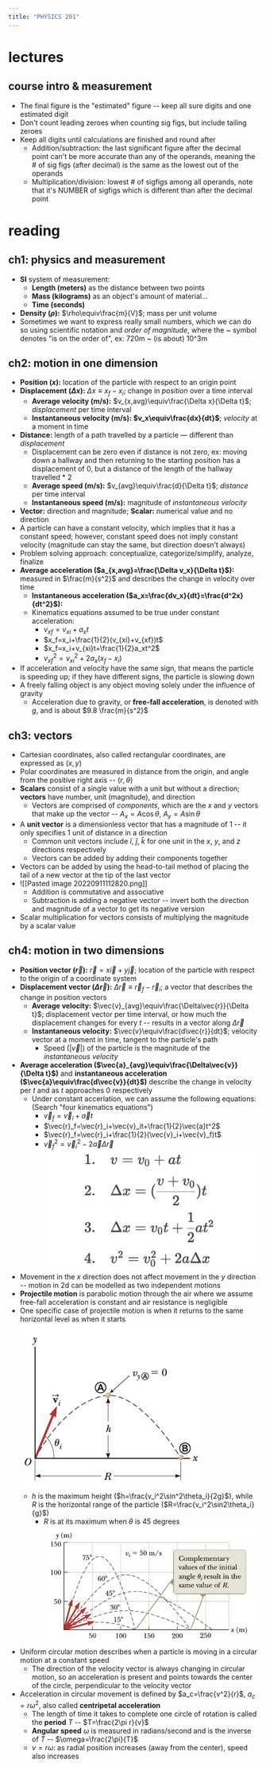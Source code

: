 ```yaml
---
title: "PHYSICS 201"
---
```

<!-- # review

-   The SOH-CAH-TOA trig identities only work for right triangles
-   For finding sides and angles of general (non right) triangles:
    -   **Law of sines**: $\frac{\sin{A}}{a}=\frac{\sin{B}}{b}=\frac{\sin{C}}{c}$ where the sine of an angle is divided by the length of its opposite side — should only be used if you know the angle will be acute or obtuse since it only returns values [0,90]
    -   **Law of cosines**: $a^2 = b^2+c^2-(2bc)*\cos{A}$
-   The quotient rule for derivatives: $\frac{d}{dx}(\frac{f(x)}{g(x)})=\frac{g(x)f'(x) - f(x)g'(x)}{(g(x))^2}$, or “low d hi _mine_ hi d low, _o_ low low”
-   **Scalars** are values with a single number, like speed, height, temperature, while **vectors** have a magnitude and a direction, like acceleration, weight
-   Vector operations:
    -   Addition: $\vec{A}+\vec{B}=\vec{B}+\vec{A}=\vec{R}$
    -   Scalar multiplication: $s(\vec{A}+\vec{B})=s(\vec{A})+s(\vec{B})$
-   A **unit vector** always has magnitude 1
    -   $\vec{v}=|\vec{v}|\hat{v}$ where $|\vec{v}|$ is the magnitude of $v$ and $\hat{v}$ is the unit vector
    -   $x$ direction unit vector is $\hat{i}$; $y$ direction is $\hat{j}$; $z$ direction is $\hat{k}$
        -   $\vec{V}=a\hat{i}+b\hat{j}+c\hat{k}$
-   Unit vector formula: $\hat{u}_v=\frac{\vec{v}}{|\vec{v}|}$
    -   Magnitude formula: $|\vec{v}|=\sqrt{|\vec{v}^x|^2+|\vec{v}_y|^2+|\vec{v}_z|^2}$
-   **Dot product**: $\vec{A}\cdot\vec{B}=|\vec{A}||\vec{B}|\cos(\theta)$; produces scalar product of two vectors
    -   Commutative property holds; associate property only holds for scalar mult.; distributive property holds onto for vector addition
-   **Cross product**: $\vec{A}\times\vec{B}=|\vec{A}||\vec{B}|\sin(\theta)\hat{n}$; produces vector product of two vectors
    -   Not commutative; associative only for scalar mult.; distributive only for vector addition
    -   Can be evaluated by taking the determinant of a 3x3 matrix
-   The **right hand rule** is used to determine the direction of the norm vector $\hat{n}$ of a cross product

![right hand rule](/images/physics201/right-hand-rule.png)

-   A **position vector** describes the location of a particle relative to a reference point at time $t$
-   A **displacement vector** is the change in the position of a particle between two distinct time periods
-   **Average velocity** is the change in displacement divided by the change in time $\vec{v}_{avg}=\frac{\Delta\vec{r}}{\Delta t}$ while the **velocity vector** is the velocity of a particle at a moment in time $\vec{v}(t)=\frac{d\vec{r}(t)}{dt}$
    -   The speed (scalar) of the particle is the magnitude of the velocity at that moment
-   The **acceleration vector** is the second derivative of the position vector $\vec{a}(t)=\frac{d\vec{v}(t)}{dt}$
-   Constant acceleration can be assumed for most many scenarios (like projectile motion) and the following three equations can be used:
    -   $v=v_0+a_c(t-t_0)$
    -   $s = s_0+v_0(t-t_0)+\frac{1}{2}a_c(t-t_0)^2$
    -   $v^2=v_0^2+2a_c(s-s_0)$
-   **Projectile motion** is the motion of a particle moving through the air, while **free fall** is straight line motion with zero initial velocity
-   Horizontal and vertical motion are independent of each other
-   Equations relating components of a vector:
    -   $v^2 = v_x^2+v_y^2$
    -   $v_{0x}=v_x\cos\theta$; $v_{y0}=v_0\sin\theta$
-   **Newton’s Laws of Motion**
    -   **First**: A body remains at rest or remains in motion in the absence of applied forces — if there is zero net force, then object remains in constant velocity
    -   **Second**: $\vec{F}=m\vec{a}$
    -   **Third**: The forces of action and reaction between particles are equal in magnitude, opposite in direction, and collinear
-   **Normal force** is the force which prevents an object from moving through a surface (like a floor)
-   **Friction** is the portion of contact force between two surfaces, tangent to the contact surface — it is always opposing relative motion between contacting objects
    -   $F=$ friction force; $\mu_s=$ static coefficient of friction; $N=$ normal force; $\mu_k =$ kinetic coefficient of friction
    -   No slip: $|F|<\mu_s|N|$ — the objects are not moving or sliding against each other; friction cannot be calculated based on $\mu$ and $N$, but could be calculated from $\vec{F}=m\vec{a}$
    -   Impending slip: $|F|=\mu_s|N|$ — one object is just about to slide against the other
    -   Slip: $|F|=\mu_k|N|$ — they are sliding

--- -->

# lectures
## course intro & measurement
- The final figure is the "estimated" figure -- keep all sure digits and one estimated digit
- Don't count leading zeroes when counting sig figs, but include tailing zeroes
- Keep all digits until calculations are finished and round after
	- Addition/subtraction: the last significant figure after the decimal point can't be more accurate than any of the operands, meaning the # of sig figs (after decimal) is the same as the lowest out of the operands
	- Multiplication/division: lowest # of sigfigs among all operands, note that it's NUMBER of sigfigs which is different than after the decimal point

# reading
## ch1: physics and measurement
- **SI** system of measurement:
	- **Length (meters)** as the distance between two points
	- **Mass (kilograms)** as an object's amount of material...
	- **Time (seconds)**
- **Density ($\rho$):** $\rho\equiv\frac{m}{V}$; mass per unit volume
- Sometimes we want to express really small numbers, which we can do so using scientific notation and *order of magnitude*, where the ~ symbol denotes "is on the order of", ex: 720m ~ (is about) 10^3m

## ch2: motion in one dimension
-   **Position ($x$):** location of the particle with respect to an origin point
-   **Displacement ($\Delta x)$:** $\Delta x\equiv x_f-x_i$; change in _position_ over a time interval
    -   **Average velocity (m/s):** $v_{x,avg}\equiv\frac{\Delta x}{\Delta t}$; _displacement_ per time interval
    -   **Instantaneous velocity (m/s): $v_x\equiv\frac{dx}{dt}$**; _velocity_ at a moment in time
-   **Distance:** length of a path travelled by a particle — different than _displacement_
    -   Displacement can be zero even if distance is not zero, ex: moving down a hallway and then returning to the starting position has a displacement of 0, but a distance of the length of the hallway travelled * 2
    -   **Average speed (m/s):** $v_{avg}\equiv\frac{d}{\Delta t}$; _distance_ per time interval
    -   **Instantaneous speed (m/s):** magnitude of _instantaneous velocity_
-   **Vector:** direction and magnitude; **Scalar:** numerical value and no direction
-   A particle can have a constant velocity, which implies that it has a constant speed; however, constant speed does not imply constant velocity (magnitude can stay the same, but direction doesn’t always)
-   Problem solving approach: conceptualize, categorize/simplify, analyze, finalize
- **Average acceleration ($a_{x,avg}=\frac{\Delta v_x}{\Delta t}$):** measured in $\frac{m}{s^2}$ and describes the change in velocity over time
	- **Instantaneous acceleration ($a_x=\frac{dv_x}{dt}=\frac{d^2x}{dt^2}$):**
	- Kinematics equations assumed to be true under constant acceleration:
		- $v_{xf}=v_{xi}+a_xt$
		- $x_f=x_i+\frac{1}{2}(v_{xi}+v_{xf})t$
		- $x_f=x_i+v_{xi}t+\frac{1}{2}a_xt^2$
		- $v_{xf}^2=v_{xi}^2+2a_x(x_f-x_i)$
- If acceleration and velocity have the same sign, that means the particle is speeding up; if they have different signs, the particle is slowing down
- A freely falling object is any object moving solely under the influence of gravity
	- Acceleration due to gravity, or **free-fall acceleration**, is denoted with $g$, and is about $9.8 \frac{m}{s^2}$

## ch3: vectors
- Cartesian coordinates, also called rectangular coordinates, are expressed as $(x, y)$
- Polar coordinates are measured in distance from the origin, and angle from the positive right axis -- $(r, \theta)$
- **Scalars** consist of a single value with a unit but without a direction; **vectors** have number, unit (magnitude), and direction
	- Vectors are comprised of *components*, which are the $x$ and $y$ vectors that make up the vector -- $A_x=A\cos\theta$, $A_y=A\sin\theta$
- A **unit vector** is a dimensionless vector that has a magnitude of 1 -- it only specifies 1 unit of distance in a direction
	- Common unit vectors include $\hat{i}$, $\hat{j}$, $\hat{k}$ for one unit in the $x$, $y$, and $z$ directions respectively
	- Vectors can be added by adding their components together
- Vectors can be added by using the head-to-tail method of placing the tail of a new vector at the tip of the last vector
- ![[Pasted image 20220911112820.png]]
	- Addition is commutative and associative
	- Subtraction is adding a negative vector -- invert both the direction and magnitude of a vector to get its negative version
- Scalar multiplication for vectors consists of multiplying the magnitude by a scalar value

## ch4: motion in two dimensions
- **Position vector ($\vec{r}$):** $\vec{r}=x\vec{i}+y\vec{j}$;  location of the particle with respect to the origin of a coordinate system
- **Displacement vector ($\Delta \vec{r}$):** $\Delta \vec{r}\equiv\vec{r}_f-\vec{r}_i$; a vector that describes the change in position vectors
	- **Average velocity:** $\vec{v}_{avg}\equiv\frac{\Delta\vec{r}}{\Delta t}$; displacement vector per time interval, or how much the displacement changes for every $t$ -- results in a vector along $\Delta\vec{r}$
	- **Instantaneous velocity:** $\vec{v}\equiv\frac{d\vec{r}}{dt}$; velocity vector at a moment in time, tangent to the particle's path
		- Speed ($|\vec{v}|$) of the particle is the magnitude of the *instantaneous velocity*
- **Average acceleration ($\vec{a}_{avg}\equiv\frac{\Delta\vec{v}}{\Delta t}$)** and **instantaneous acceleration ($\vec{a}\equiv\frac{d\vec{v}}{dt}$)** describe the change in velocity per $t$ and as $t$ approaches 0 respectively
	- Under constant accerlation, we can assume the following equations: (Search "four kinematics equations")
		- $\vec{v}_f=\vec{v}_i+\vec{a}t$
		- $\vec{r}_f=\vec{r}_i+\vec{v}_it+\frac{1}{2}\vec{a}t^2$
		- $\vec{r}_f=\vec{r}_i+\frac{1}{2}(\vec{v}_i+\vec{v}_f)t$
		- $\vec{v}_f^2=\vec{v}_i^2-2\vec{a}\Delta\vec{r}$
		![constant acceleration equations](/images/physics201/constant-acceleration-eqns.png)
 - Movement in the $x$ direction does not affect movement in the $y$ direction -- motion in 2d can be modelled as two independent motions
 - **Projectile motion** is parabolic motion through the air where we assume free-fall acceleration is constant and air resistance is negligible
 - One specific case of projectile motion is when it returns to the same horizontal level as when it starts
![projectile motion](/images/physics201/projectile-motion.png)
	 - $h$ is the maximum height ($h=\frac{v_i^2\sin^2\theta_i}{2g}$), while $R$ is the horizontal range of the particle ($R=\frac{v_i^2\sin2\theta_i}{g}$)
		 - $R$ is at its maximum when $\theta$ is 45 degrees
		 ![different ranges at various angles](/images/physics201/angle-example.png)
- Uniform circular motion describes when a particle is moving in a circular motion at a constant speed
	- The direction of the velocity vector is always changing in circular motion, so an acceleration is present and points towards the center of the circle, perpendicular to the velocity vector
- Acceleration in circular movement is defined by $a_c=\frac{v^2}{r}$, $a_c=r\omega^2$, also called **centripetal acceleration**
	- The length of time it takes to complete one circle of rotation is called the **period** $T$ -- $T=\frac{2\pi r}{v}$
	- **Angular speed** $\omega$ is measured in radians/second and is the inverse of $T$ -- $\omega=\frac{2\pi}{T}$
	- $v=r\omega$: as radial position increases (away from the center), speed also increases